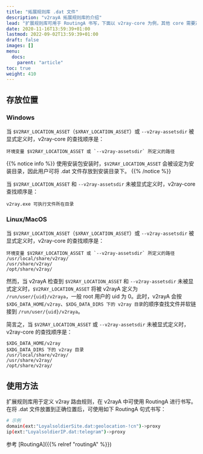 ```yaml
---
title: "拓展规则库 .dat 文件"
description: "v2rayA 拓展规则库的介绍"
lead: "扩展规则库可用于 RoutingA 书写，下面以 v2ray-core 为例，其他 core 需要对应做出修改。"
date: 2020-11-16T13:59:39+01:00
lastmod: 2022-09-02T13:59:39+01:00
draft: false
images: []
menu:
  docs:
    parent: "article"
toc: true
weight: 410
---
```


## 存放位置

### Windows

当 `$V2RAY_LOCATION_ASSET`（`$XRAY_LOCATION_ASSET`）或 `--v2ray-assetsdir` 被显式定义时，v2ray-core 的查找顺序是：

```text
环境变量 $V2RAY_LOCATION_ASSET 或 `--v2ray-assetsdir` 所定义的路径
```

{{% notice info %}}
使用安装包安装时，`$V2RAY_LOCATION_ASSET` 会被设定为安装目录，因此用户可将 .dat 文件存放到安装目录下。
{{% /notice %}}

当 `$V2RAY_LOCATION_ASSET` 和 `--v2ray-assetsdir` 未被显式定义时，v2ray-core 查找顺序是：

```text
v2ray.exe 可执行文件所在目录
```

### Linux/MacOS

当 `$V2RAY_LOCATION_ASSET`（`$XRAY_LOCATION_ASSET`）或 `--v2ray-assetsdir` 被显式定义时，v2ray-core 的查找顺序是：

```text
环境变量 $V2RAY_LOCATION_ASSET 或 `--v2ray-assetsdir` 所定义的路径
/usr/local/share/v2ray/
/usr/share/v2ray/
/opt/share/v2ray/
```

然而，当 v2rayA 检查到 `$V2RAY_LOCATION_ASSET` 和 `--v2ray-assetsdir` 未被显式定义时，`$V2RAY_LOCATION_ASSET` 将被 v2rayA 定义为 `/run/user/{uid}/v2raya`，一般 root 用户的 uid 为 0。此时，v2rayA 会按 `$XDG_DATA_HOME/v2ray`、`$XDG_DATA_DIRS 下的 v2ray 目录`的顺序查找文件并软链接到 `/run/user/{uid}/v2raya`。

简言之，当 `$V2RAY_LOCATION_ASSET` 或 `--v2ray-assetsdir` 未被显式定义时，v2ray-core 的查找顺序是：

```text
$XDG_DATA_HOME/v2ray
$XDG_DATA_DIRS 下的 v2ray 目录
/usr/local/share/v2ray/
/usr/share/v2ray/
/opt/share/v2ray/
```

## 使用方法

扩展规则库用于定义 v2ray 路由规则，在 v2rayA 中可使用 RoutingA 进行书写。在将 .dat 文件放置到正确位置后，可使用如下 RoutingA 句式书写：

```bash
# 示例
domain(ext:"LoyalsoldierSite.dat:geolocation-!cn")->proxy
ip(ext:"LoyalsoldierIP.dat:telegram")->proxy
```

参考 [RoutingA]({{% relref "routingA" %}})
